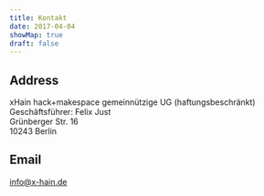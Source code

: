 ```yaml
---
title: Kontakt
date: 2017-04-04
showMap: true
draft: false
---
```


## Address

xHain hack+makespace gemeinnützige UG (haftungsbeschränkt)\
Geschäftsführer: Felix Just\
Grünberger Str. 16\
10243 Berlin

## Email

[info@x-hain.de](mailto:info@x-hain.de)
